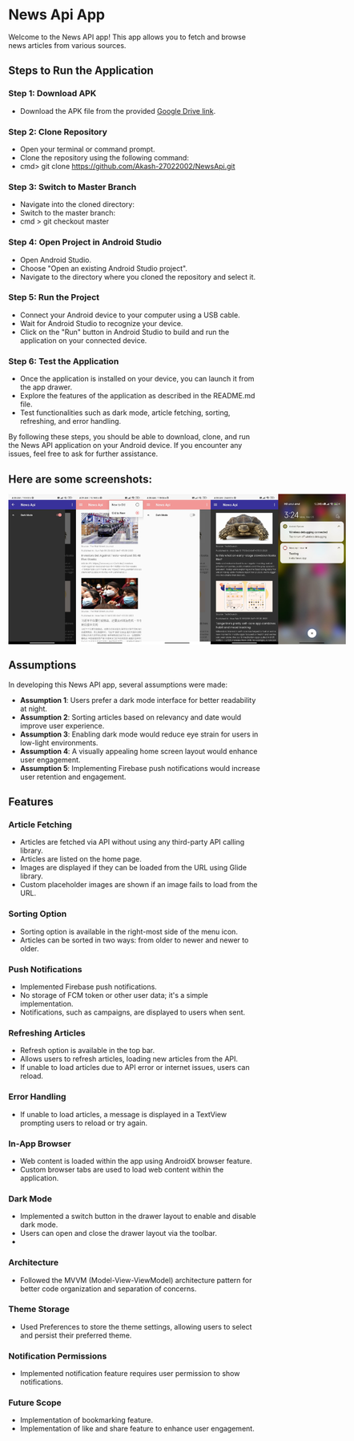# News Api App

Welcome to the News API app! This app allows you to fetch and browse news articles from various sources.

## Steps to Run the Application

### Step 1: Download APK
- Download the APK file from the provided [Google Drive link](https://drive.google.com/file/d/1gsuYYQC-ijkDiyHoMbAWs3HH9_hzzwnA/view?usp=sharing).

### Step 2: Clone Repository
- Open your terminal or command prompt.
- Clone the repository using the following command:
- cmd> git clone https://github.com/Akash-27022002/NewsApi.git


### Step 3: Switch to Master Branch
- Navigate into the cloned directory:
- Switch to the master branch:
- cmd > git checkout master


### Step 4: Open Project in Android Studio
- Open Android Studio.
- Choose "Open an existing Android Studio project".
- Navigate to the directory where you cloned the repository and select it.

### Step 5: Run the Project
- Connect your Android device to your computer using a USB cable.
- Wait for Android Studio to recognize your device.
- Click on the "Run" button in Android Studio to build and run the application on your connected device.

### Step 6: Test the Application
- Once the application is installed on your device, you can launch it from the app drawer.
- Explore the features of the application as described in the README.md file.
- Test functionalities such as dark mode, article fetching, sorting, refreshing, and error handling.

By following these steps, you should be able to download, clone, and run the News API application on your Android device. If you encounter any issues, feel free to ask for further assistance.


## Here are some screenshots:

<div style="display:flex; flex-direction:row;">
  <img src="images/image_darkmode.jpg" alt="Dark Mode Screenshot" width="150px" height="300px" />
  <img src="images/sorting_in_app_for_articles.jpg" alt="Sorting According to Data" width="150px" height="300px" />
  <img src="images/enable_dark_mode.jpg" alt="Dark Mode Screenshot" width="150px" height="300px" />
  <img src="images/image_dark_mode_home.jpg" alt="Sorting According to Data" width="150px" height="300px" />
  <img src="images/img_firebase_push_notifcation.jpg" alt="Sorting According to Data" width="150px" height="300px" />
</div>

## Assumptions

In developing this News API app, several assumptions were made:

- **Assumption 1**: Users prefer a dark mode interface for better readability at night.
- **Assumption 2**: Sorting articles based on relevancy and date would improve user experience.
- **Assumption 3**: Enabling dark mode would reduce eye strain for users in low-light environments.
- **Assumption 4**: A visually appealing home screen layout would enhance user engagement.
- **Assumption 5**: Implementing Firebase push notifications would increase user retention and engagement.

## Features 

### Article Fetching
- Articles are fetched via API without using any third-party API calling library.
- Articles are listed on the home page.
- Images are displayed if they can be loaded from the URL using Glide library.
- Custom placeholder images are shown if an image fails to load from the URL.

### Sorting Option
- Sorting option is available in the right-most side of the menu icon.
- Articles can be sorted in two ways: from older to newer and newer to older.

### Push Notifications
- Implemented Firebase push notifications.
- No storage of FCM token or other user data; it's a simple implementation.
- Notifications, such as campaigns, are displayed to users when sent.

### Refreshing Articles
- Refresh option is available in the top bar.
- Allows users to refresh articles, loading new articles from the API.
- If unable to load articles due to API error or internet issues, users can reload.

### Error Handling
- If unable to load articles, a message is displayed in a TextView prompting users to reload or try again.

### In-App Browser
- Web content is loaded within the app using AndroidX browser feature.
- Custom browser tabs are used to load web content within the application.


### Dark Mode
- Implemented a switch button in the drawer layout to enable and disable dark mode.
- Users can open and close the drawer layout via the toolbar.
- 
### Architecture
- Followed the MVVM (Model-View-ViewModel) architecture pattern for better code organization and separation of concerns.

### Theme Storage
- Used Preferences to store the theme settings, allowing users to select and persist their preferred theme.

### Notification Permissions
- Implemented notification feature requires user permission to show notifications.

### Future Scope
- Implementation of bookmarking feature.
- Implementation of like and share feature to enhance user engagement.



